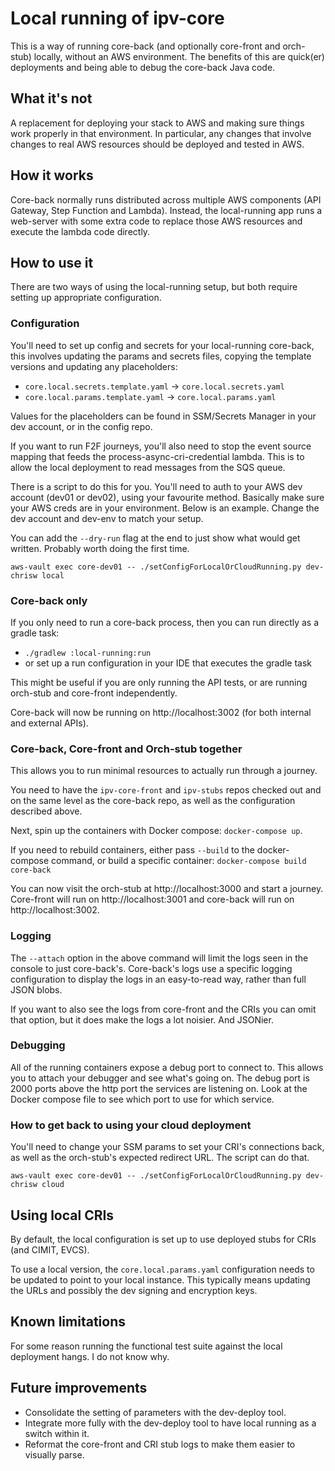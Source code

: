 # Local running of ipv-core

This is a way of running core-back (and optionally core-front and orch-stub) locally, without an AWS environment.
The benefits of this are quick(er) deployments and being able to debug the core-back Java code.

## What it's not

A replacement for deploying your stack to AWS and making sure things work properly in that environment.
In particular, any changes that involve changes to real AWS resources should be deployed and tested in AWS.

## How it works

Core-back normally runs distributed across multiple AWS components (API Gateway, Step Function and Lambda).
Instead, the local-running app runs a web-server with some extra code to replace those AWS resources and execute
the lambda code directly.

## How to use it

There are two ways of using the local-running setup, but both require setting up appropriate configuration.

### Configuration

You'll need to set up config and secrets for your local-running core-back,
this involves updating the params and secrets files, copying the template versions and updating any placeholders:

- `core.local.secrets.template.yaml` -> `core.local.secrets.yaml`
- `core.local.params.template.yaml` -> `core.local.params.yaml`

Values for the placeholders can be found in SSM/Secrets Manager in your dev account, or in the config repo.

If you want to run F2F journeys, you'll also need to stop the event source mapping that feeds the
process-async-cri-credential lambda. This is to allow the local deployment to read messages from the SQS queue.

There is a script to do this for you. You'll need to auth to your AWS dev account (dev01 or dev02), using your
favourite method. Basically make sure your AWS creds are in your environment. Below is an example. Change the dev
account and dev-env to match your setup.

You can add the `--dry-run` flag at the end to just show what would get written. Probably worth doing the first time.

```
aws-vault exec core-dev01 -- ./setConfigForLocalOrCloudRunning.py dev-chrisw local
```

### Core-back only

If you only need to run a core-back process, then you can run directly as a gradle task:
- `./gradlew :local-running:run`
- or set up a run configuration in your IDE that executes the gradle task

This might be useful if you are only running the API tests, or are running orch-stub and core-front independently.

Core-back will now be running on http://localhost:3002 (for both internal and external APIs).

### Core-back, Core-front and Orch-stub together

This allows you to run minimal resources to actually run through a journey.

You need to have the `ipv-core-front` and `ipv-stubs` repos checked out and on the same level as the core-back repo,
as well as the configuration described above.

Next, spin up the containers with Docker compose: `docker-compose up`.

If you need to rebuild containers, either pass `--build` to the docker-compose command,
or build a specific container: `docker-compose build core-back`

You can now visit the orch-stub at http://localhost:3000 and start a journey.
Core-front will run on http://localhost:3001 and core-back will run on http://localhost:3002.

### Logging

The `--attach` option in the above command will limit the logs seen in the console to just core-back's. Core-back's logs
use a specific logging configuration to display the logs in an easy-to-read way, rather than full JSON blobs.

If you want to also see the logs from core-front and the CRIs you can omit that option, but it does make the logs a lot
noisier. And JSONier.

### Debugging

All of the running containers expose a debug port to connect to. This allows you to attach your debugger and see
what's going on. The debug port is 2000 ports above the http port the services are listening on. Look at the Docker
compose file to see which port to use for which service.

### How to get back to using your cloud deployment

You'll need to change your SSM params to set your CRI's connections back, as well as the orch-stub's expected redirect
URL. The script can do that.

```
aws-vault exec core-dev01 -- ./setConfigForLocalOrCloudRunning.py dev-chrisw cloud
```

## Using local CRIs

By default, the local configuration is set up to use deployed stubs for CRIs (and CIMIT, EVCS).

To use a local version, the `core.local.params.yaml` configuration needs to be updated to point to your local instance.
This typically means updating the URLs and possibly the dev signing and encryption keys.

## Known limitations

For some reason running the functional test suite against the local deployment hangs. I do not know why.

## Future improvements

* Consolidate the setting of parameters with the dev-deploy tool.
* Integrate more fully with the dev-deploy tool to have local running as a switch within it.
* Reformat the core-front and CRI stub logs to make them easier to visually parse.
